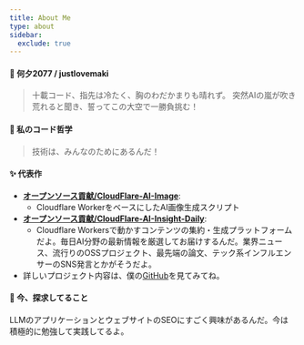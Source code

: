 ```yaml
---
title: About Me
type: about
sidebar:
  exclude: true
---
```

#### 👋 何夕2077 / justlovemaki

> 十載コード、指先は冷たく、胸のわだかまりも晴れず。
> 突然AIの嵐が吹き荒れると聞き、誓ってこの大空で一勝負挑む！

#### 🚀 私のコード哲学

> 技術は、みんなのためにあるんだ！

#### ✨ 代表作

*   **[オープンソース貢献/CloudFlare-AI-Image](https://github.com/justlovemaki/CloudFlare-AI-Image)**:
    *   Cloudflare WorkerをベースにしたAI画像生成スクリプト
*   **[オープンソース貢献/CloudFlare-AI-Insight-Daily](https://github.com/justlovemaki/CloudFlare-AI-Insight-Daily)**:
    *   Cloudflare Workersで動かすコンテンツの集約・生成プラットフォームだよ。毎日AI分野の最新情報を厳選してお届けするんだ。業界ニュース、流行りのOSSプロジェクト、最先端の論文、テック系インフルエンサーのSNS発言とかがそうだよ。
*   詳しいプロジェクト内容は、僕の[GitHub](https://github.com/justlovemaki)を見てみてね。

#### 🌱 今、探求してること

LLMのアプリケーションとウェブサイトのSEOにすごく興味があるんだ。今は積極的に勉強して実践してるよ。